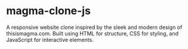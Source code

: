 # magma-clone-js
A responsive website clone inspired by the sleek and modern design of thisismagma.com. Built using HTML for structure, CSS for styling, and JavaScript for interactive elements.
